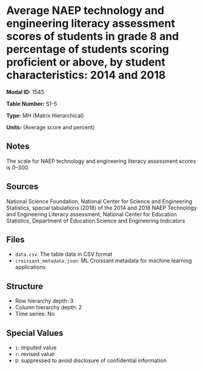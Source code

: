 # Average NAEP technology and engineering literacy assessment scores of students in grade 8 and percentage of students scoring proficient or above, by student characteristics: 2014 and 2018

**Modal ID:** 1545

**Table Number:** S1-5

**Type:** MH (Matrix Hierarchical)

**Units:** (Average score and percent)

## Notes

The scale for NAEP technology and engineering literacy assessment scores is 0–300.

## Sources

National Science Foundation, National Center for Science and Engineering Statistics, special tabulations (2018) of the 2014 and 2018 NAEP Technology and Engineering Literacy assessment, National Center for Education Statistics, Department of Education.Science and Engineering Indicators

## Files

- `data.csv`: The table data in CSV format
- `croissant_metadata.json`: ML Croissant metadata for machine learning applications

## Structure

- Row hierarchy depth: 3
- Column hierarchy depth: 2
- Time series: No

## Special Values

- `i`: imputed value
- `r`: revised value
- `D`: suppressed to avoid disclosure of confidential information
